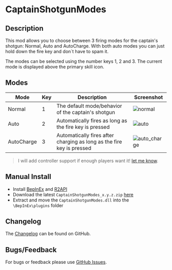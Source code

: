 # CaptainShotgunModes

## Description

This mod allows you to choose between 3 firing modes for the captain's shotgun: Normal, Auto and AutoCharge. With both auto modes you can just hold down the fire key and don´t have to spam it.

The modes can be selected using the number keys 1, 2 and 3. The current mode is displayed above the primary skill icon.

## Modes

| Mode       | Key | Description | Screenshot |
|------------|-----|-------------|------------|
| Normal     |  1  | The default mode/behavior of the captain's shotgun | ![normal](https://raw.githubusercontent.com/Vl4dimyr/CaptainShotgunModes/master/images/sc_normal.jpg)
| Auto       |  2  | Automatically fires as long as the fire key is pressed | ![auto](https://raw.githubusercontent.com/Vl4dimyr/CaptainShotgunModes/master/images/sc_auto.jpg)
| AutoCharge |  3  | Automatically fires after charging as long as the fire key is pressed | ![auto_charge](https://raw.githubusercontent.com/Vl4dimyr/CaptainShotgunModes/master/images/sc_auto_charge.jpg)

> I will add controller support if enough players want it! [let me know](https://github.com/Vl4dimyr/CaptainShotgunModes/issues/1).

## Manual Install

- Install [BepInEx](https://thunderstore.io/package/bbepis/BepInExPack/) and [R2API](https://thunderstore.io/package/tristanmcpherson/R2API/)
- Download the latest `CaptainShotgunModes_x.y.z.zip` [here](https://thunderstore.io/package/Vl4dimyr/CaptainShotgunModes/)
- Extract and move the `CaptainShotgunModes.dll` into the `\BepInEx\plugins` folder

## Changelog

The [Changelog](https://github.com/Vl4dimyr/CaptainShotgunModes/blob/master/CHANGELOG.md) can be found on GitHub.

## Bugs/Feedback

For bugs or feedback please use [GitHub Issues](https://github.com/Vl4dimyr/CaptainShotgunModes/issues).

